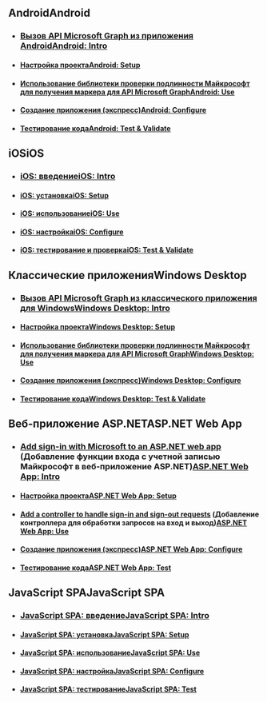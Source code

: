 ## <a name="android"></a><span data-ttu-id="6c35e-101">Android</span><span class="sxs-lookup"><span data-stu-id="6c35e-101">Android</span></span>
- ### <a name="android-introactive-directory-mobileanddesktopapp-android-introductionmd"></a>[<span data-ttu-id="6c35e-102">Вызов API Microsoft Graph из приложения Android</span><span class="sxs-lookup"><span data-stu-id="6c35e-102">Android: Intro</span></span>](active-directory-mobileanddesktopapp-android-introduction.md)
- #### <a name="android-setupactive-directory-mobileanddesktopapp-android-setupmd"></a>[<span data-ttu-id="6c35e-103">Настройка проекта</span><span class="sxs-lookup"><span data-stu-id="6c35e-103">Android: Setup</span></span>](active-directory-mobileanddesktopapp-android-setup.md)
- #### <a name="android-useactive-directory-mobileanddesktopapp-android-usemd"></a>[<span data-ttu-id="6c35e-104">Использование библиотеки проверки подлинности Майкрософт для получения маркера для API Microsoft Graph</span><span class="sxs-lookup"><span data-stu-id="6c35e-104">Android: Use</span></span>](active-directory-mobileanddesktopapp-android-use.md)
- #### <a name="android-configureactive-directory-mobileanddesktopapp-android-configuremd"></a>[<span data-ttu-id="6c35e-105">Создание приложения (экспресс)</span><span class="sxs-lookup"><span data-stu-id="6c35e-105">Android: Configure</span></span>](active-directory-mobileanddesktopapp-android-configure.md)
- #### <a name="android-test--validateactive-directory-mobileanddesktopapp-android-testmd"></a>[<span data-ttu-id="6c35e-106">Тестирование кода</span><span class="sxs-lookup"><span data-stu-id="6c35e-106">Android: Test & Validate</span></span>](active-directory-mobileanddesktopapp-android-test.md)

## <a name="ios"></a><span data-ttu-id="6c35e-107">iOS</span><span class="sxs-lookup"><span data-stu-id="6c35e-107">iOS</span></span>

- ### <a name="ios-introactive-directory-mobileanddesktopapp-ios-introductionmd"></a>[<span data-ttu-id="6c35e-108">iOS: введение</span><span class="sxs-lookup"><span data-stu-id="6c35e-108">iOS: Intro</span></span>](active-directory-mobileanddesktopapp-ios-introduction.md)
- #### <a name="ios-setupactive-directory-mobileanddesktopapp-ios-setupmd"></a>[<span data-ttu-id="6c35e-109">iOS: установка</span><span class="sxs-lookup"><span data-stu-id="6c35e-109">iOS: Setup</span></span>](active-directory-mobileanddesktopapp-ios-setup.md)
- #### <a name="ios-useactive-directory-mobileanddesktopapp-ios-usemd"></a>[<span data-ttu-id="6c35e-110">iOS: использование</span><span class="sxs-lookup"><span data-stu-id="6c35e-110">iOS: Use</span></span>](active-directory-mobileanddesktopapp-ios-use.md)
- #### <a name="ios-configureactive-directory-mobileanddesktopapp-ios-configuremd"></a>[<span data-ttu-id="6c35e-111">iOS: настройка</span><span class="sxs-lookup"><span data-stu-id="6c35e-111">iOS: Configure</span></span>](active-directory-mobileanddesktopapp-ios-configure.md)
- #### <a name="ios-test--validateactive-directory-mobileanddesktopapp-ios-testmd"></a>[<span data-ttu-id="6c35e-112">iOS: тестирование и проверка</span><span class="sxs-lookup"><span data-stu-id="6c35e-112">iOS: Test & Validate</span></span>](active-directory-mobileanddesktopapp-ios-test.md)

## <a name="windows-desktop"></a><span data-ttu-id="6c35e-113">Классические приложения</span><span class="sxs-lookup"><span data-stu-id="6c35e-113">Windows Desktop</span></span>

- ### <a name="windows-desktop-introactive-directory-mobileanddesktopapp-windowsdesktop-introductionmd"></a>[<span data-ttu-id="6c35e-114">Вызов API Microsoft Graph из классического приложения для Windows</span><span class="sxs-lookup"><span data-stu-id="6c35e-114">Windows Desktop: Intro</span></span>](active-directory-mobileanddesktopapp-windowsdesktop-introduction.md)
- #### <a name="windows-desktop-setupactive-directory-mobileanddesktopapp-windowsdesktop-setupmd"></a>[<span data-ttu-id="6c35e-115">Настройка проекта</span><span class="sxs-lookup"><span data-stu-id="6c35e-115">Windows Desktop: Setup</span></span>](active-directory-mobileanddesktopapp-windowsdesktop-setup.md)
- #### <a name="windows-desktop-useactive-directory-mobileanddesktopapp-windowsdesktop-usemd"></a>[<span data-ttu-id="6c35e-116">Использование библиотеки проверки подлинности Майкрософт для получения маркера для API Microsoft Graph</span><span class="sxs-lookup"><span data-stu-id="6c35e-116">Windows Desktop: Use</span></span>](active-directory-mobileanddesktopapp-windowsdesktop-use.md)
- #### <a name="windows-desktop-configureactive-directory-mobileanddesktopapp-windowsdesktop-configuremd"></a>[<span data-ttu-id="6c35e-117">Создание приложения (экспресс)</span><span class="sxs-lookup"><span data-stu-id="6c35e-117">Windows Desktop: Configure</span></span>](active-directory-mobileanddesktopapp-windowsdesktop-configure.md)
- #### <a name="windows-desktop-test--validateactive-directory-mobileanddesktopapp-windowsdesktop-testmd"></a>[<span data-ttu-id="6c35e-118">Тестирование кода</span><span class="sxs-lookup"><span data-stu-id="6c35e-118">Windows Desktop: Test & Validate</span></span>](active-directory-mobileanddesktopapp-windowsdesktop-test.md)

## <a name="aspnet-web-app"></a><span data-ttu-id="6c35e-119">Веб-приложение ASP.NET</span><span class="sxs-lookup"><span data-stu-id="6c35e-119">ASP.NET Web App</span></span>

- ### <a name="aspnet-web-app-introactive-directory-serversidewebapp-aspnetwebappowin-introductionmd"></a><span data-ttu-id="6c35e-120">[Add sign-in with Microsoft to an ASP.NET web app](active-directory-serversidewebapp-aspnetwebappowin-introduction.md) (Добавление функции входа с учетной записью Майкрософт в веб-приложение ASP.NET)</span><span class="sxs-lookup"><span data-stu-id="6c35e-120">[ASP.NET Web App: Intro](active-directory-serversidewebapp-aspnetwebappowin-introduction.md)</span></span>
- #### <a name="aspnet-web-app-setupactive-directory-serversidewebapp-aspnetwebappowin-setupmd"></a>[<span data-ttu-id="6c35e-121">Настройка проекта</span><span class="sxs-lookup"><span data-stu-id="6c35e-121">ASP.NET Web App: Setup</span></span>](active-directory-serversidewebapp-aspnetwebappowin-setup.md)
- #### <a name="aspnet-web-app-useactive-directory-serversidewebapp-aspnetwebappowin-usemd"></a><span data-ttu-id="6c35e-122">[Add a controller to handle sign-in and sign-out requests](active-directory-serversidewebapp-aspnetwebappowin-use.md) (Добавление контроллера для обработки запросов на вход и выход)</span><span class="sxs-lookup"><span data-stu-id="6c35e-122">[ASP.NET Web App: Use](active-directory-serversidewebapp-aspnetwebappowin-use.md)</span></span>
- #### <a name="aspnet-web-app-configureactive-directory-serversidewebapp-aspnetwebappowin-configuremd"></a>[<span data-ttu-id="6c35e-123">Создание приложения (экспресс)</span><span class="sxs-lookup"><span data-stu-id="6c35e-123">ASP.NET Web App: Configure</span></span>](active-directory-serversidewebapp-aspnetwebappowin-configure.md)
- #### <a name="aspnet-web-app-testactive-directory-serversidewebapp-aspnetwebappowin-testmd"></a>[<span data-ttu-id="6c35e-124">Тестирование кода</span><span class="sxs-lookup"><span data-stu-id="6c35e-124">ASP.NET Web App: Test</span></span>](active-directory-serversidewebapp-aspnetwebappowin-test.md)


## <a name="javascript-spa"></a><span data-ttu-id="6c35e-125">JavaScript SPA</span><span class="sxs-lookup"><span data-stu-id="6c35e-125">JavaScript SPA</span></span>

- ### <a name="javascript-spa-introactive-directory-singlepageapp-javascriptspa-introductionmd"></a>[<span data-ttu-id="6c35e-126">JavaScript SPA: введение</span><span class="sxs-lookup"><span data-stu-id="6c35e-126">JavaScript SPA: Intro</span></span>](active-directory-singlepageapp-javascriptspa-introduction.md)
- #### <a name="javascript-spa-setupactive-directory-singlepageapp-javascriptspa-setupmd"></a>[<span data-ttu-id="6c35e-127">JavaScript SPA: установка</span><span class="sxs-lookup"><span data-stu-id="6c35e-127">JavaScript SPA: Setup</span></span>](active-directory-singlepageapp-javascriptspa-setup.md)
- #### <a name="javascript-spa-useactive-directory-singlepageapp-javascriptspa-usemd"></a>[<span data-ttu-id="6c35e-128">JavaScript SPA: использование</span><span class="sxs-lookup"><span data-stu-id="6c35e-128">JavaScript SPA: Use</span></span>](active-directory-singlepageapp-javascriptspa-use.md)
- #### <a name="javascript-spa-configureactive-directory-singlepageapp-javascriptspa-configuremd"></a>[<span data-ttu-id="6c35e-129">JavaScript SPA: настройка</span><span class="sxs-lookup"><span data-stu-id="6c35e-129">JavaScript SPA: Configure</span></span>](active-directory-singlepageapp-javascriptspa-configure.md)
- #### <a name="javascript-spa-testactive-directory-singlepageapp-javascriptspa-testmd"></a>[<span data-ttu-id="6c35e-130">JavaScript SPA: тестирование</span><span class="sxs-lookup"><span data-stu-id="6c35e-130">JavaScript SPA: Test</span></span>](active-directory-singlepageapp-javascriptspa-test.md)
